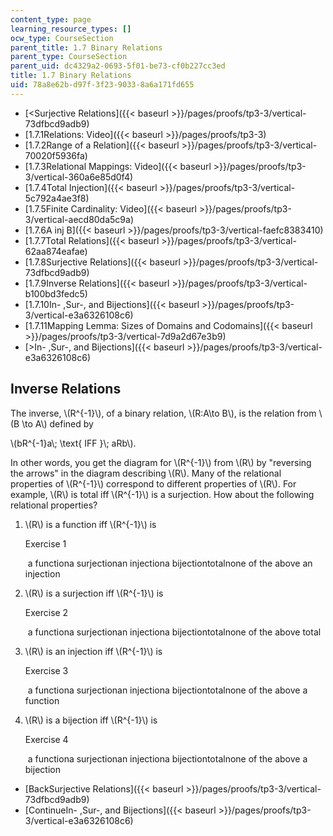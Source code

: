 ```yaml
---
content_type: page
learning_resource_types: []
ocw_type: CourseSection
parent_title: 1.7 Binary Relations
parent_type: CourseSection
parent_uid: dc4329a2-0693-5f01-be73-cf0b227cc3ed
title: 1.7 Binary Relations
uid: 78a8e62b-d97f-3f23-9033-8a6a171fd655
---
```


*   [\<Surjective Relations]({{< baseurl >}}/pages/proofs/tp3-3/vertical-73dfbcd9adb9)
*   [1.7.1Relations: Video]({{< baseurl >}}/pages/proofs/tp3-3)
*   [1.7.2Range of a Relation]({{< baseurl >}}/pages/proofs/tp3-3/vertical-70020f5936fa)
*   [1.7.3Relational Mappings: Video]({{< baseurl >}}/pages/proofs/tp3-3/vertical-360a6e85d0f4)
*   [1.7.4Total Injection]({{< baseurl >}}/pages/proofs/tp3-3/vertical-5c792a4ae3f8)
*   [1.7.5Finite Cardinality: Video]({{< baseurl >}}/pages/proofs/tp3-3/vertical-aecd80da5c9a)
*   [1.7.6A inj B]({{< baseurl >}}/pages/proofs/tp3-3/vertical-faefc8383410)
*   [1.7.7Total Relations]({{< baseurl >}}/pages/proofs/tp3-3/vertical-62aa874eafae)
*   [1.7.8Surjective Relations]({{< baseurl >}}/pages/proofs/tp3-3/vertical-73dfbcd9adb9)
*   [1.7.9Inverse Relations]({{< baseurl >}}/pages/proofs/tp3-3/vertical-b100bd3fedc5)
*   [1.7.10In- ,Sur-, and Bijections]({{< baseurl >}}/pages/proofs/tp3-3/vertical-e3a6326108c6)
*   [1.7.11Mapping Lemma: Sizes of Domains and Codomains]({{< baseurl >}}/pages/proofs/tp3-3/vertical-7d9a2d67e3b9)
*   [\>In- ,Sur-, and Bijections]({{< baseurl >}}/pages/proofs/tp3-3/vertical-e3a6326108c6)

Inverse Relations
-----------------

  

The inverse, \\(R^{-1}\\), of a binary relation, \\(R:A\\to B\\), is the relation from \\(B \\to A\\) defined by

\\(bR^{-1}a\\; \\text{ IFF }\\; aRb\\).

In other words, you get the diagram for \\(R^{-1}\\) from \\(R\\) by "reversing the arrows" in the diagram describing \\(R\\). Many of the relational properties of \\(R^{-1}\\) correspond to different properties of \\(R\\). For example, \\(R\\) is total iff \\(R^{-1}\\) is a surjection. How about the following relational properties?

1.  \\(R\\) is a function iff \\(R^{-1}\\) is
    
    Exercise 1
    
    &nbsp;a functiona surjectionan injectiona bijectiontotalnone of the above an injection&nbsp;
    
2.  \\(R\\) is a surjection iff \\(R^{-1}\\) is
    
    Exercise 2
    
    &nbsp;a functiona surjectionan injectiona bijectiontotalnone of the above total&nbsp;
    
3.  \\(R\\) is an injection iff \\(R^{-1}\\) is
    
    Exercise 3
    
    &nbsp;a functiona surjectionan injectiona bijectiontotalnone of the above a function&nbsp;
    
4.  \\(R\\) is a bijection iff \\(R^{-1}\\) is
    
    Exercise 4
    
    &nbsp;a functiona surjectionan injectiona bijectiontotalnone of the above a bijection&nbsp;
    

*   [BackSurjective Relations]({{< baseurl >}}/pages/proofs/tp3-3/vertical-73dfbcd9adb9)
*   [ContinueIn- ,Sur-, and Bijections]({{< baseurl >}}/pages/proofs/tp3-3/vertical-e3a6326108c6)